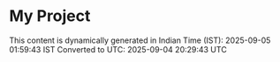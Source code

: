 # My Project

This content is dynamically generated in Indian Time (IST): 2025-09-05 01:59:43 IST
Converted to UTC: 2025-09-04 20:29:43 UTC
